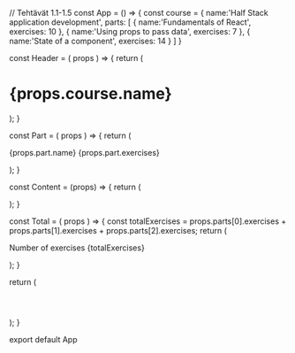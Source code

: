 // Tehtävät 1.1-1.5
const App = () => {
  const course = {
  name:'Half Stack application development',
  parts: [
  {
    name:'Fundamentals of React',
    exercises: 10
  },
  {
    name:'Using props to pass data',
    exercises: 7
  },
   {
    name:'State of a component',
    exercises: 14
  }
]
}  

  const Header = ( props ) => {
    return (
      <div>
        <h1>{props.course.name}</h1>
      </div>
    );
  }



const Part = ( props ) => {
  return (
    <p>
      {props.part.name} {props.part.exercises}
    </p>
  );
}

  const Content = (props) => {
   return (
      <div>
        <Part part={props.parts[0]} />
        <Part part={props.parts[1]} />
        <Part part={props.parts[2]} />
      </div>
    );
  }

  const Total = ( props ) => {
    const totalExercises = props.parts[0].exercises + props.parts[1].exercises + props.parts[2].exercises;
    return (
      <div>
        <p>Number of exercises {totalExercises}</p>
      </div>
    );
  }
  

  return (
    <div>
      <Header course={course} />
      <Content parts={course.parts}/>
      <Total parts={course.parts}/>
    </div>
  );
}


export default App